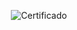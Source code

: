 <div align="center">

  ![Certificado](https://user-images.githubusercontent.com/86432393/200714289-1501ceef-70f3-45af-9921-aa66c73c9db6.png)

</div>
